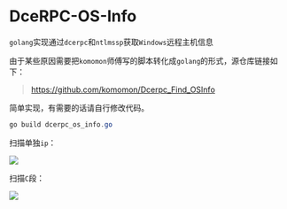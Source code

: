 # DceRPC-OS-Info
`golang`实现通过`dcerpc`和`ntlmssp`获取`Windows`远程主机信息

由于某些原因需要把`komomon`师傅写的脚本转化成`golang`的形式，源仓库链接如下：

> https://github.com/komomon/Dcerpc_Find_OSInfo


简单实现，有需要的话请自行修改代码。
```powershell
go build dcerpc_os_info.go
```

扫描单独`ip`：

![](https://cdn.jsdelivr.net/gh/W01fh4cker/blog_image@main/image-20240416200622839.png)

扫描`C`段：

![](https://cdn.jsdelivr.net/gh/W01fh4cker/blog_image@main/image-20240416205535385.png)
